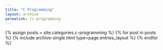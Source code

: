 ```yaml
---
title: "C Programming"
layout: archive
permalink: /c-programming
---
```


{% assign posts = site.categories.c-programming %}
{% for post in posts %} {% include archive-single.html type=page.entries_layout %} {% endfor %}
